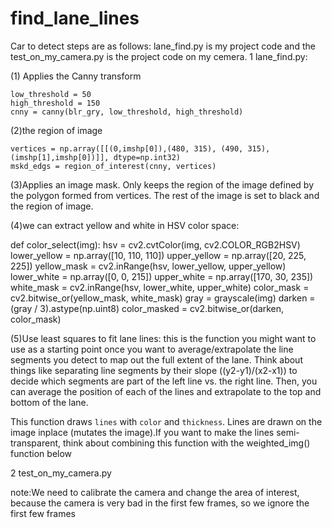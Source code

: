 # find_lane_lines
Car to detect steps are as follows:
lane_find.py is my project code and the test_on_my_camera.py is the project code on my cemera.
1 lane_find.py:

(1) Applies the Canny transform

    low_threshold = 50
    high_threshold = 150
    cnny = canny(blr_gry, low_threshold, high_threshold)

(2)the region of image
    
    vertices = np.array([[(0,imshp[0]),(480, 315), (490, 315), (imshp[1],imshp[0])]], dtype=np.int32)
    mskd_edgs = region_of_interest(cnny, vertices)

(3)Applies an image mask.
    Only keeps the region of the image defined by the polygon  formed from vertices. The rest of the image is set to black and the region of image.

(4)we can extract yellow and white in HSV color space:

 def color_select(img):
  hsv = cv2.cvtColor(img, cv2.COLOR_RGB2HSV)
  lower_yellow = np.array([10, 110, 110])
  upper_yellow = np.array([20, 225, 225])
  yellow_mask = cv2.inRange(hsv, lower_yellow, upper_yellow)
  lower_white = np.array([0, 0, 215])
  upper_white = np.array([170, 30, 235])
  white_mask = cv2.inRange(hsv, lower_white, upper_white)
  color_mask = cv2.bitwise_or(yellow_mask, white_mask)
  gray = grayscale(img)
  darken = (gray / 3).astype(np.uint8)
  color_masked = cv2.bitwise_or(darken, color_mask)

(5)Use least squares to fit lane lines:
    this is the function you might want to use as a starting point once you want to average/extrapolate the line segments you detect to map out the full extent of the lane.
    Think about things like separating line segments by their slope ((y2-y1)/(x2-x1)) to decide which segments are part of the left line vs. the right line.  Then, you can average the position of each of the lines and extrapolate to the top and bottom of the lane.
    
   This function draws `lines` with `color` and `thickness`.  Lines are drawn on the image inplace (mutates the image).If you want to make the lines semi-transparent, think about combining this function with the weighted_img() function below



2 test_on_my_camera.py

note:We need to calibrate the camera and change the area of interest, because the camera is very bad in the first few frames, so we ignore the first few frames
